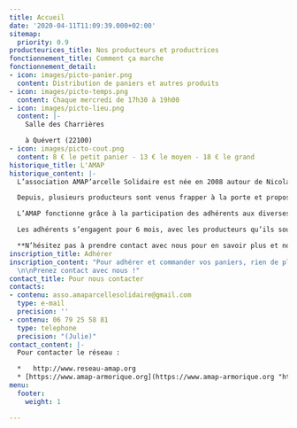 ```yaml
---
title: Accueil
date: '2020-04-11T11:09:39.000+02:00'
sitemap:
  priority: 0.9
producteurices_title: Nos producteurs et productrices
fonctionnement_title: Comment ça marche
fonctionnement_detail:
- icon: images/picto-panier.png
  content: Distribution de paniers et autres produits
- icon: images/picto-temps.png
  content: Chaque mercredi de 17h30 à 19h00
- icon: images/picto-lieu.png
  content: |-
    Salle des Charrières

    à Quévert (22100)
- icon: images/picto-cout.png
  content: 8 € le petit panier - 13 € le moyen - 18 € le grand
historique_title: L'AMAP
historique_content: |-
  L’association AMAP’arcelle Solidaire est née en 2008 autour de Nicolas et Sterenn, maraîchers bio du Courtil GOULIPAOU (Plestan).

  Depuis, plusieurs producteurs sont venus frapper à la porte et proposer leurs produits. Aujourd’hui, une cinquantaine de famille bénéficie des distributions à Quévert.

  L’AMAP fonctionne grâce à la participation des adhérents aux diverses tâches, notamment assurer la distribution des paniers chaque semaine avec l’aide des maraîchers, retrouver les maraîchers sur leur lieu d’exploitation de manière très ponctuelle, organiser quelques événements pour faire vivre l 'AMAP localement et s’y implanter de façon pérenne.

  Les adhérents s’engagent pour 6 mois, avec les producteurs qu’ils souhaitent. La distribution des légumes et du pain se fait toutes les semaines, les autres produits à un rythme variable.

  **N’hésitez pas à prendre contact avec nous pour en savoir plus et nous rejoindre !**
inscription_title: Adhérer
inscription_content: "Pour adhérer et commander vos paniers, rien de plus simple !
  \n\nPrenez contact avec nous !"
contact_title: Pour nous contacter
contacts:
- contenu: asso.amaparcellesolidaire@gmail.com
  type: e-mail
  precision: ''
- contenu: 06 79 25 58 81
  type: telephone
  precision: "(Julie)"
contact_content: |-
  Pour contacter le réseau :

  *   http://www.reseau-amap.org
  * [https://www.amap-armorique.org](https://www.amap-armorique.org "https://www.amap-armorique.org")
menu:
  footer:
    weight: 1

---
```

